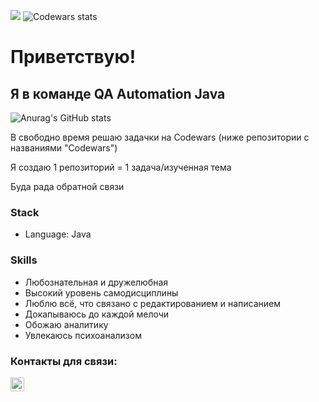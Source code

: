 ![](https://komarev.com/ghpvc/?username=your-github-Leeloomoscow)
![Codewars stats](https://www.codewars.com/users/Leeloomoscow/badges/micro)

# Приветствую!
## Я в команде QA Automation Java


![Anurag's GitHub stats](https://github-readme-stats.vercel.app/api?username=Leeloomoscow&show_icons=true&theme=radical)


В свободно время решаю задачки на Codewars (ниже репозитории с названиями "Codewars")

Я создаю 1 репозиторий = 1 задача/изученная тема

Буда рада обратной связи



### Stack
- Language: Java

### Skills
- Любознательная и дружелюбная
- Высокий уровень самодисциплины
- Люблю всё, что связано с редактированием и написанием 
- Докапываюсь до каждой мелочи
- Обожаю аналитику
- Увлекаюсь психоанализом



### Контакты для связи:
[<img align="left" width="22px" alt="javeoff | Telegram" src="https://simpleicons.org/icons/telegram.svg" />](https://t.me/Leeloo_moscow) 
